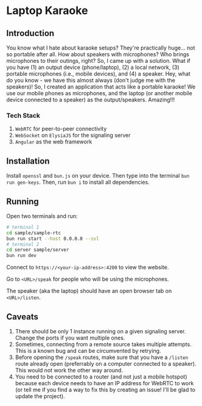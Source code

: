 # Laptop Karaoke

## Introduction

You know what I hate about karaoke setups? They're practically huge... not so portable after all. How about speakers with microphones? Who brings microphones to their outings, right? So, I came up with a solution. What if you have (1) an output device (phone/laptop), (2) a local network, (3) portable microphones (i.e., mobile devices), and (4) a speaker. Hey, what do you know - we have this almost always (don't judge me with the speakers)! So, I created an application that acts like a portable karaoke! We use our mobile phones as microphones, and the laptop (or another mobile device connected to a speaker) as the output/speakers. Amazing!!!

### Tech Stack

1. `WebRTC` for peer-to-peer connectivity
1. `WebSocket` on `ElysiaJS` for the signaling server
1. `Angular` as the web framework

## Installation

Install `openssl` and `bun.js` on your device. Then type into the terminal `bun run gen-keys`. Then, run `bun i` to install all dependencies.

## Running

Open two terminals and run:

```sh
# terminal 1
cd sample/sample-rtc
bun run start --host 0.0.0.0 --ssl
# terminal 2
cd server sample/server
bun run dev
```

Connect to `https://<your-ip-address>:4200` to view the website.

Go to `<URL>/speak` for people who will be using the microphones.

The speaker (aka the laptop) should have an open browser tab on `<URL>/listen`.

## Caveats

1. There should be only 1 instance running on a given signaling server. Change the ports if you want multiple ones.
1. Sometimes, connecting from a remote source takes multiple attempts. This is a known bug and can be circumvented by retrying.
1. Before opening the `/speak` routes, make sure that you have a `/listen` route already open (preferrably on a computer connected to a speaker). This would not work the other way around.
1. You need to be connected to a router (and not just a mobile hotspot) because each device needs to have an IP address for WebRTC to work (or tell me if you find a way to fix this by creating an issue! I'll be glad to update the project).
